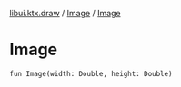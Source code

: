 [libui.ktx.draw](../README.md) / [Image](README.md) / [Image](-image.md)

# Image

`fun Image(width: Double, height: Double)`
